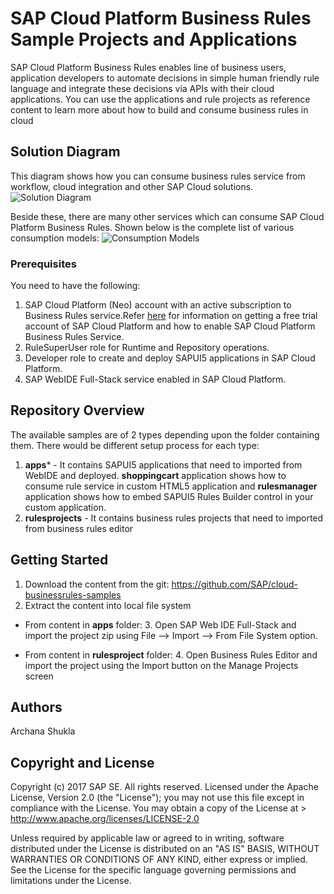 # SAP Cloud Platform Business Rules Sample Projects and Applications
SAP Cloud Platform Business Rules enables line of business users, application developers to automate decisions in simple human friendly rule language and integrate these decisions via APIs with their cloud applications. 
You can use the applications and rule projects as reference content to learn more about how to build and consume business rules in cloud

## Solution Diagram
This diagram shows how you can consume business rules service from workflow, cloud integration and other SAP Cloud solutions. 
![Solution Diagram](https://github.com/SAP/cloud-businessrules-samples/blob/master/images/BusinessRules_SolutionDiagram.png)

Beside these, there are many other services which can consume SAP Cloud Platform Business Rules. Shown below is the complete list of various consumption models:
![Consumption Models](https://github.com/SAP/cloud-businessrules-samples/blob/master/images/BusinessRules_ConsumptionPatterns.png)

### Prerequisites
You need to have the following:
1. SAP Cloud Platform (Neo) account with an active subscription to Business Rules service.Refer [here](https://blogs.sap.com/2017/04/26/sap-cloud-platform-business-rules-try-it-yourself/) for information on getting a free trial account of SAP Cloud Platform and how to enable SAP Cloud Platform Business Rules Service.
2. RuleSuperUser role for Runtime and Repository operations.
3. Developer role to create and deploy SAPUI5 applications in SAP Cloud Platform.
4. SAP WebIDE Full-Stack service enabled in SAP Cloud Platform.

## Repository Overview
The available samples are of 2 types depending upon the folder containing them. There would be different setup process for each type:
1. **apps*** - It contains SAPUI5 applications that need to imported from WebIDE and deployed. **shoppingcart** application shows how to consume rule service in custom HTML5 application and **rulesmanager** application shows how to embed SAPUI5 Rules Builder control in your custom application. 
2. **rulesprojects** - It contains business rules projects that need to imported from business rules editor

## Getting Started
1. Download the content from the git: https://github.com/SAP/cloud-businessrules-samples
2. Extract the content into local file system

- From content in **apps** folder:
	3. Open SAP Web IDE Full-Stack and import the project zip using File --> Import --> From File System option.

- From content in **rulesproject** folder:
	4. Open Business Rules Editor and import the project using the Import button on the Manage Projects screen

## Authors
Archana Shukla

## Copyright and License
Copyright (c) 2017 SAP SE. All rights reserved.
Licensed under the Apache License, Version 2.0 (the "License"); you may not use this file except in compliance with the License. 
You may obtain a copy of the License at > http://www.apache.org/licenses/LICENSE-2.0

Unless required by applicable law or agreed to in writing, software distributed under the License is distributed on an 
"AS IS" BASIS, WITHOUT WARRANTIES OR CONDITIONS OF ANY KIND, either express or implied. See the License for the specific language governing permissions and limitations under the License.
